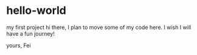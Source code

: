 # hello-world
my first project
hi there, I plan to move some of my code here. I wish I will have a fun journey!

yours, Fei
